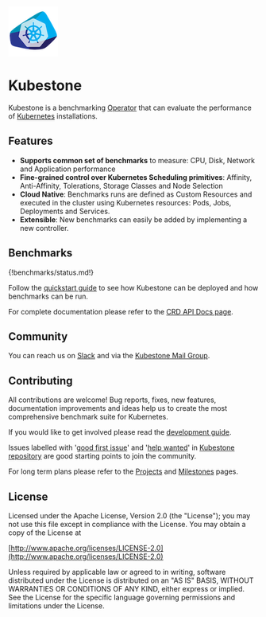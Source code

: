 ![Kubestone](images/kubestone-logo-notext.png)  
# Kubestone

Kubestone is a benchmarking [Operator](https://kubernetes.io/docs/concepts/extend-kubernetes/operator/) that can evaluate the performance of [Kubernetes](https://kubernetes.io) installations. 



## Features

- **Supports common set of benchmarks** to measure:
  CPU, Disk, Network and Application performance
- **Fine-grained control over Kubernetes Scheduling primitives**:
  Affinity, Anti-Affinity, Tolerations, Storage Classes and Node Selection  
- **Cloud Native**: 
  Benchmarks runs are defined as Custom Resources and executed in the cluster using  Kubernetes resources: Pods, Jobs, Deployments and Services.
- **Extensible**: 
  New benchmarks can easily be added by implementing a new controller. 



## Benchmarks

{!benchmarks/status.md!}

Follow the [quickstart guide](quickstart.md) to see how Kubestone can be deployed and how benchmarks can be run.

For complete documentation please refer to the [CRD API Docs page](apidocs.md).



## Community

You can reach us on [Slack](https://join.slack.com/t/kubestone/shared_invite/enQtNzI1OTkxMTU5MzYzLWRmY2Q3NGM4MTM0OWJjMDRjZWU0MDI4Y2Q3M2EyMzE3M2U2Y2QxMzhhN2VmY2Q4YzMxZmY1MzMxZTEzYjI0NDk) and via the [Kubestone Mail Group](https://groups.google.com/forum/#!forum/kubestone). 



## Contributing

All contributions are welcome! Bug reports, fixes, new features, documentation improvements and ideas help us to create the most comprehensive benchmark suite for Kubernetes. 

If you would like to get involved please read the [development guide](devguide.md). 

Issues labelled with '[good first issue](https://github.com/xridge/kubestone/labels/good%20first%20issue)' and '[help wanted](https://github.com/xridge/kubestone/labels/help%20wanted)' in [Kubestone repository](https://github.com/xridge/kubestone) are good starting points to join the community.



For long term plans please refer to the [Projects](https://github.com/xridge/kubestone/projects) and [Milestones](https://github.com/xridge/kubestone/milestones) pages.



## License

Licensed under the Apache License, Version 2.0 (the "License"); you may not use this file except in compliance with the License. You may obtain a copy of the License at 

[http://www.apache.org/licenses/LICENSE-2.0](http://www.apache.org/licenses/LICENSE-2.0)

Unless required by applicable law or agreed to in writing, software distributed under the License is distributed on an "AS IS" BASIS, WITHOUT WARRANTIES OR CONDITIONS OF ANY KIND, either express or implied. See the License for the specific language governing permissions and limitations under the License.